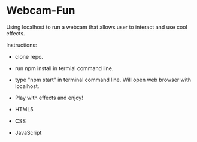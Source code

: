 # Webcam-Fun

Using localhost to run a webcam that allows user to interact and use cool effects.

Instructions:

- clone repo.
- run npm install in termial command line.
- type "npm start" in terminal command line. Will open web browser with localhost.
- Play with effects and enjoy!

- HTML5 
- CSS
- JavaScript